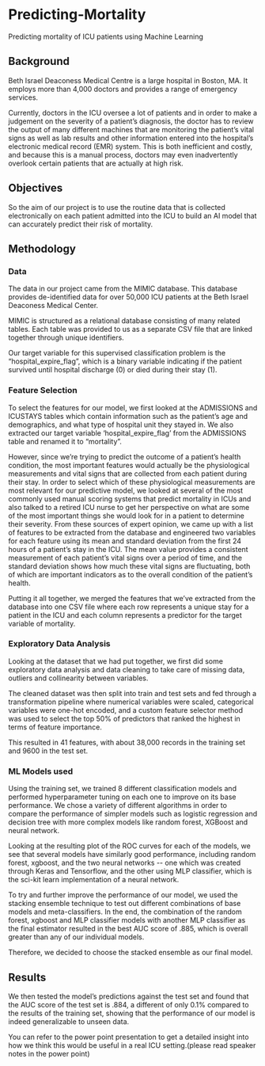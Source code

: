 # Predicting-Mortality
Predicting mortality of ICU patients using Machine Learning

## Background

Beth Israel Deaconess Medical Centre is a large hospital in Boston, MA.  It employs more than 4,000 doctors and provides a range of emergency services.  

Currently, doctors in the ICU oversee a lot of patients and in order to make a judgement on the severity of a patient’s diagnosis, the doctor has to review the output of many different machines that are monitoring the patient’s vital signs as well as lab results and other information entered into the hospital’s electronic medical record (EMR) system.  This is both inefficient and costly, and because this is a manual process, doctors may even inadvertently overlook certain patients that are actually at high risk.  

## Objectives

So the aim of our project is to use the routine data that is collected electronically on each patient admitted into the ICU to build an AI model that can accurately predict their risk of mortality.

## Methodology

### Data
The data in our project came from the MIMIC database.  This database provides de-identified data for over 50,000 ICU patients at the Beth Israel Deaconess Medical Center.     

MIMIC is structured as a relational database consisting of many related tables.  Each table was provided to us as a separate CSV file that are linked together through unique identifiers. 

Our target variable for this supervised classification problem is the “hospital_expire_flag”, which is a binary variable indicating if the patient survived until hospital discharge (0) or died during their stay (1).  

### Feature Selection

To select the features for our model, we first looked at the ADMISSIONS and ICUSTAYS tables which contain information such as the patient’s age and demographics, and what type of hospital unit they stayed in. We also extracted our target variable ‘hospital_expire_flag’ from the ADMISSIONS table and renamed it to “mortality”.
 
However, since we’re trying to predict the outcome of a patient’s health condition, the most important features would actually be the physiological measurements and vital signs that are collected from each patient during their stay.  In order to select which of these physiological measurements are most relevant for our predictive model, we looked at several of the most commonly used manual scoring systems that predict mortality in ICUs and also talked to a retired ICU nurse to get her perspective on what are some of the most important things she would look for in a patient to determine their severity.  From these sources of expert opinion, we came up with a list of features to be extracted from the database and engineered two variables for each feature using its mean and standard deviation from the first 24 hours of a patient’s stay in the ICU.  The mean value provides a consistent measurement of each patient’s vital signs over a period of time, and the standard deviation shows how much these vital signs are fluctuating, both of which are important indicators as to the overall condition of the patient’s health.

Putting it all together, we merged the features that we’ve extracted from the database into one CSV file where each row represents a unique stay for a patient in the ICU and each column represents a predictor for the target variable of mortality.

### Exploratory Data Analysis

Looking at the dataset that we had put together, we first did some exploratory data analysis and data cleaning to take care of missing data, outliers and collinearity between variables.
 
The cleaned dataset was then split into train and test sets and fed through a transformation pipeline where numerical variables were scaled, categorical variables were one-hot encoded, and a custom feature selector method was used to select the top 50% of predictors that ranked the highest in terms of feature importance. 
 
This resulted in 41 features, with about 38,000 records in the training set and 9600 in the test set.

### ML Models used

Using the training set, we trained 8 different classification models and performed hyperparameter tuning on each one to improve on its base performance.  We chose a variety of different algorithms in order to compare the performance of simpler models such as logistic regression and decision tree with more complex models like random forest, XGBoost and neural network.

Looking at the resulting plot of the ROC curves for each of the models, we see that several models have similarly good performance, including random forest, xgboost, and the two neural networks -- one which was created through Keras and Tensorflow, and the other using MLP classifier, which is the sci-kit learn implementation of a neural network.

To try and further improve the performance of our model, we used the stacking ensemble technique to test out different combinations of base models and meta-classifiers.  In the end, the combination of the random forest, xgboost and MLP classifier models with another MLP classifier as the final estimator resulted in the best AUC score of .885, which is overall greater than any of our individual models. 
 
Therefore, we decided to choose the stacked ensemble as our final model.

## Results

We then tested the model’s predictions against the test set and found that the AUC score of the test set is .884, a different of only 0.1% compared to the results of the training set, showing that the performance of our model is indeed generalizable to unseen data.

You can refer to the power point presentation to get a detailed insight into how we think this would be useful in a real ICU setting.(please read speaker notes in the power point)
